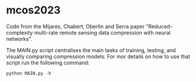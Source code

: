 # mcos2023
Code from the Mijares, Chabert, Oberlin and Serra paper "Reduced-complexity multi-rate remote sensing data compression with neural networks".

The MAIN.py script centralises the main tasks of training, testing, and visually comparing compression models. For mor details on how to use that script run the following command:

```
python MAIN.py -h
```